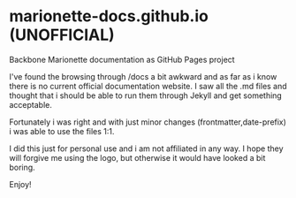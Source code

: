 marionette-docs.github.io (UNOFFICIAL) 
======================================

Backbone Marionette documentation as GitHub Pages project

I've found the browsing through /docs a bit awkward and as far as i know
there is no current official documentation website. I saw all the .md files 
and thought that i should be able to run them through Jekyll and get something
acceptable. 

Fortunately i was right and with just minor changes (frontmatter,date-prefix) i
was able to use the files 1:1.

I did this just for personal use and i am not affiliated in any way. I hope they 
will forgive me using the logo, but otherwise it would have looked a bit boring.

Enjoy! 

